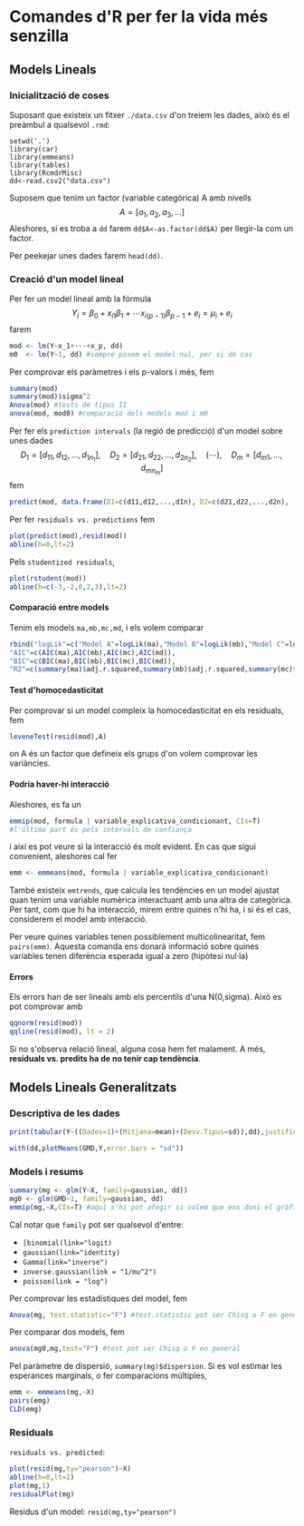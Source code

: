 # Comandes d'R per fer la vida més senzilla
## Models Lineals

### Inicialització de coses

Suposant que existeix un fitxer `./data.csv` d'on treiem les dades, això és el preàmbul a qualsevol `.rmd`:
```{r}
setwd('.')
library(car)
library(emmeans)
library(tables)
library(RcmdrMisc)
dd<-read.csv2("data.csv")
```
Suposem que tenim un factor (variable categòrica) A amb nivells
$$
A=[a_1,a_2,a_3,\ldots]
$$
Aleshores, si es troba a `dd` farem `dd$A<-as.factor(dd$A)` per llegir-la com un factor.

Per peekejar unes dades farem `head(dd)`.

### Creació d'un model lineal

Per fer un model lineal amb la fórmula
$$
Y_i=\beta_0+x_{i1}\beta_1+\cdots x_{i(p-1)}\beta_{p-1}+e_i=\mu_i+e_i
$$
farem

```R
mod <- lm(Y~x_1+···+x_p, dd)
m0  <- lm(Y~1, dd) #sempre posem el model nul, per si de cas
```

Per comprovar els paràmetres i els p-valors i més, fem

```R
summary(mod)
summary(mod)$sigma^2
Anova(mod) #tests de tipus II
anova(mod, mod0) #comparació dels models mod i m0
```

Per fer els `prediction intervals` (la regió de predicció) d'un model sobre unes dades 
$$
D_1=[d_{11},d_{12},\ldots,d_{1n_1}],\quad D_2=[d_{21},d_{22},\ldots,d_{2n_2}],\quad(\cdots),\quad D_m=[d_{m1},\ldots,d_{mn_m}]
$$
 fem

```R
predict(mod, data.frame(D1=c(d11,d12,...,d1n), D2=c(d21,d22,...,d2n), ...), interval="prediction")
```

Per fer `residuals vs. predictions` fem

```R
plot(predict(mod),resid(mod))
abline(h=0,lt=2)
```

Pels `studentized residuals`,

```R
plot(rstudent(mod))
abline(h=c(-3,-2,0,2,3),lt=2)
```

#### Comparació entre models

Tenim els models `ma,mb,mc,md`, i els volem comparar

```R
rbind("logLik"=c("Model A"=logLik(ma),"Model B"=logLik(mb),"Model C"=logLik(mc),"Model D"=logLik(md)),
"AIC"=c(AIC(ma),AIC(mb),AIC(mc),AIC(md)),
"BIC"=c(BIC(ma),BIC(mb),BIC(mc),BIC(md)),
"R2"=c(summary(ma)$adj.r.squared,summary(mb)$adj.r.squared,summary(mc)$adj.r.squared,summary(md)$adj.r.squared))
```

#### Test d'homocedasticitat

Per comprovar si un model compleix la homocedasticitat en els residuals, fem

```R
leveneTest(resid(mod),A)
```

on A és un factor que defineix els grups d'on volem comprovar les variàncies.

#### Podria haver-hi interacció

Aleshores, es fa un

```R
emmip(mod, formula | variable_explicativa_condicionant, CIs=T)
#l'última part és pels intervals de confiança
```

i així es pot veure si la interacció és molt evident. En cas que sigui convenient, aleshores cal fer

```R
emm <- emmeans(mod, formula | variable_explicativa_condicionant)
```

També existeix `emtrends`, que calcula les tendències en un model ajustat quan tenim una variable numèrica interactuant amb una altra de categòrica. Per tant, com que hi ha interacció, mirem entre quines n'hi ha, i si és el cas, considerem el model amb interacció.

Per veure quines variables tenen possiblement multicolinearitat, fem `pairs(emm)`. Aquesta comanda ens donarà informació sobre quines variables tenen diferència esperada igual a zero (hipòtesi nul·la)

#### Errors

Els errors han de ser lineals amb els percentils d'una N(0,sigma). Això es pot comprovar amb

```R
qqnorm(resid(mod))
qqline(resid(mod), lt = 2)
```

Si no s'observa relació lineal, alguna cosa hem fet malament. A més, **residuals vs. predits ha de no tenir cap tendència**.

## Models Lineals Generalitzats

### Descriptiva de les dades

```R
print(tabular(Y~((Dades=1)+(Mitjana=mean)+(Desv.Tipus=sd)),dd),justification="r")

with(dd,plotMeans(GMD,Y,error.bars = "sd"))
```

### Models i resums

```R
summary(mg <- glm(Y~X, family=gaussian, dd))
mg0 <- glm(GMD~1, family=gaussian, dd)
emmip(mg,~X,CIs=T) #aquí s'hi pot afegir si volem que ens doni el gràfic tipus resposta amb ty="response"
```

Cal notar que `family` pot ser qualsevol d'entre:

- `[binomial(link="logit)`
- `gaussian(link="identity)`
- `Gamma(link="inverse")`
- `inverse.gaussian(link = "1/mu^2")`
- `poisson(link = "log")`

Per comprovar les estadístiques del model, fem

```R
Anova(mg, test.statistic="F") #test.statistic pot ser Chisq o F en general
```

Per comparar dos models, fem

```R
anova(mg0,mg,test="F") #test pot ser Chisq o F en general
```

Pel paràmetre de dispersió, `summary(mg)$dispersion`. Si es vol estimar les esperances marginals, o fer comparacions múltiples,

```R
emm <- emmeans(mg,~X)
pairs(emg)
CLD(emg)
```

### Residuals

`residuals vs. predicted`:

```R
plot(resid(mg,ty="pearson")~X)
abline(h=0,lt=2)
plot(mg,1)
residualPlot(mg)
```



Residus d'un model: `resid(mg,ty="pearson")`
